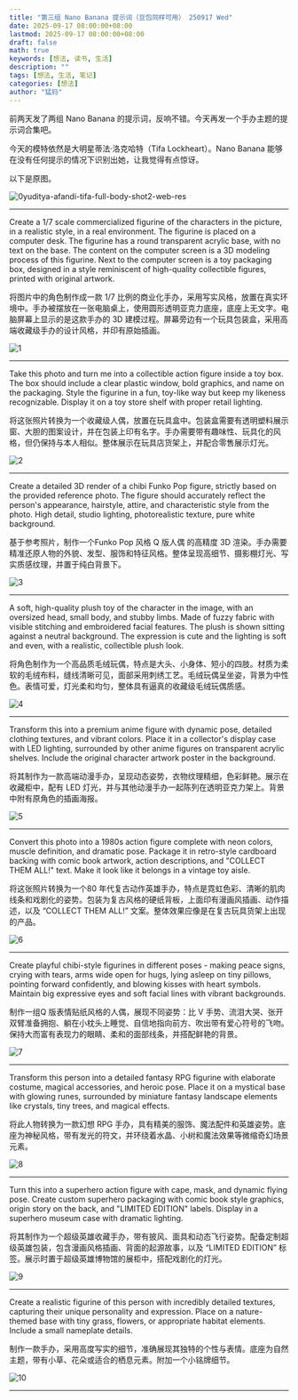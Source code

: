 ```yaml
---
title: "第三组 Nano Banana 提示词（豆包同样可用） 250917 Wed"
date: 2025-09-17 08:00:00+08:00
lastmod: 2025-09-17 08:00:00+08:00
draft: false
math: true
keywords: [想法, 读书, 生活]
description: ""
tags: [想法, 生活, 笔记]
categories: [想法]
author: "猛犸"
---
```


前两天发了两组 Nano Banana 的提示词，反响不错。今天再发一个手办主题的提示词合集吧。

今天的模特依然是大明星蒂法·洛克哈特（Tifa Lockheart）。Nano Banana 能够在没有任何提示的情况下识别出她，让我觉得有点惊讶。

以下是原图。

![0yuditya-afandi-tifa-full-body-shot2-web-res](https://1-1256632535.cos.ap-beijing.myqcloud.com/img/0yuditya-afandi-tifa-full-body-shot2-web-res.jpg)

---

Create a 1/7 scale commercialized figurine of the characters in the picture, in a realistic style, in a real environment. The figurine is placed on a computer desk. The figurine has a round transparent acrylic base, with no text on the base. The content on the computer screen is a 3D modeling process of this figurine. Next to the computer screen is a toy packaging box, designed in a style reminiscent of high-quality collectible figures, printed with original artwork.

将图片中的角色制作成一款 1/7 比例的商业化手办，采用写实风格，放置在真实环境中。手办被摆放在一张电脑桌上，使用圆形透明亚克力底座，底座上无文字。电脑屏幕上显示的是这款手办的 3D 建模过程。屏幕旁边有一个玩具包装盒，采用高端收藏级手办的设计风格，并印有原始插画。

![1](https://1-1256632535.cos.ap-beijing.myqcloud.com/img/1.png)

---

Take this photo and turn me into a collectible action figure inside a toy box. The box should include a clear plastic window, bold graphics, and name on the packaging. Style the figurine in a fun, toy-like way but keep my likeness recognizable. Display it on a toy store shelf with proper retail lighting.

将这张照片转换为一个收藏级人偶，放置在玩具盒中。包装盒需要有透明塑料展示窗、大胆的图案设计，并在包装上印有名字。手办需要带有趣味性、玩具化的风格，但仍保持与本人相似。整体展示在玩具店货架上，并配合零售展示灯光。

![2](https://1-1256632535.cos.ap-beijing.myqcloud.com/img/2.png)

---

Create a detailed 3D render of a chibi Funko Pop figure, strictly based on the provided reference photo. The figure should accurately reflect the person's appearance, hairstyle, attire, and characteristic style from the photo. High detail, studio lighting, photorealistic texture, pure white background.

基于参考照片，制作一个Funko Pop 风格 Q 版人偶 的高精度 3D 渲染。手办需要精准还原人物的外貌、发型、服饰和特征风格。整体呈现高细节、摄影棚灯光、写实质感纹理，并置于纯白背景下。

![3](https://1-1256632535.cos.ap-beijing.myqcloud.com/img/3.png)

---

A soft, high-quality plush toy of the character in the image, with an oversized head, small body, and stubby limbs. Made of fuzzy fabric with visible stitching and embroidered facial features. The plush is shown sitting against a neutral background. The expression is cute and the lighting is soft and even, with a realistic, collectible plush look.

将角色制作为一个高品质毛绒玩偶，特点是大头、小身体、短小的四肢。材质为柔软的毛绒布料，缝线清晰可见，面部采用刺绣工艺。毛绒玩偶呈坐姿，背景为中性色。表情可爱，灯光柔和均匀，整体具有逼真的收藏级毛绒玩偶质感。

![4](https://1-1256632535.cos.ap-beijing.myqcloud.com/img/4.png)

---

Transform this into a premium anime figure with dynamic pose, detailed clothing textures, and vibrant colors. Place it in a collector's display case with LED lighting, surrounded by other anime figures on transparent acrylic shelves. Include the original character artwork poster in the background.

将其制作为一款高端动漫手办，呈现动态姿势，衣物纹理精细，色彩鲜艳。展示在收藏柜中，配有 LED 灯光，并与其他动漫手办一起陈列在透明亚克力架上。背景中附有原角色的插画海报。

![5](https://1-1256632535.cos.ap-beijing.myqcloud.com/img/5.png)

---

Convert this photo into a 1980s action figure complete with neon colors, muscle definition, and dramatic pose. Package it in retro-style cardboard backing with comic book artwork, action descriptions, and "COLLECT THEM ALL!" text. Make it look like it belongs in a vintage toy aisle.

将这张照片转换为一个80 年代复古动作英雄手办，特点是霓虹色彩、清晰的肌肉线条和戏剧化的姿势。包装为复古风格的硬纸背板，上面印有漫画风插画、动作描述，以及 “COLLECT THEM ALL!” 文案。整体效果应像是在复古玩具货架上出现的产品。

![6](https://1-1256632535.cos.ap-beijing.myqcloud.com/img/6.png)

---

Create playful chibi-style figurines in different poses - making peace signs, crying with tears, arms wide open for hugs, lying asleep on tiny pillows, pointing forward confidently, and blowing kisses with heart symbols. Maintain big expressive eyes and soft facial lines with vibrant backgrounds.

制作一组Q 版表情贴纸风格的人偶，展现不同姿势：比 V 手势、流泪大哭、张开双臂准备拥抱、躺在小枕头上睡觉、自信地指向前方、吹出带有爱心符号的飞吻。保持大而富有表现力的眼睛、柔和的面部线条，并搭配鲜艳的背景。

![7](https://1-1256632535.cos.ap-beijing.myqcloud.com/img/7.png)

---

Transform this person into a detailed fantasy RPG figurine with elaborate costume, magical accessories, and heroic pose. Place it on a mystical base with glowing runes, surrounded by miniature fantasy landscape elements like crystals, tiny trees, and magical effects.

将此人物转换为一款幻想 RPG 手办，具有精美的服饰、魔法配件和英雄姿势。底座为神秘风格，带有发光的符文，并环绕着水晶、小树和魔法效果等微缩奇幻场景元素。

![8](https://1-1256632535.cos.ap-beijing.myqcloud.com/img/8.png)

---

Turn this into a superhero action figure with cape, mask, and dynamic flying pose. Create custom superhero packaging with comic book style graphics, origin story on the back, and "LIMITED EDITION" labels. Display in a superhero museum case with dramatic lighting.

将其制作为一个超级英雄收藏手办，带有披风、面具和动态飞行姿势。配备定制超级英雄包装，包含漫画风格插画、背面的起源故事，以及 “LIMITED EDITION” 标签。展示时置于超级英雄博物馆的展柜中，搭配戏剧化的灯光。

![9](https://1-1256632535.cos.ap-beijing.myqcloud.com/img/9.png)

---

Create a realistic figurine of this person with incredibly detailed textures, capturing their unique personality and expression. Place on a nature-themed base with tiny grass, flowers, or appropriate habitat elements. Include a small nameplate details.

制作一款手办，采用高度写实的细节，准确展现其独特的个性与表情。底座为自然主题，带有小草、花朵或适合的栖息元素。附加一个小铭牌细节。

![10](https://1-1256632535.cos.ap-beijing.myqcloud.com/img/10.png)

---
